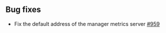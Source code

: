 
## Bug fixes

- Fix the default address of the manager metrics server [#959](https://github.com/kyma-project/api-gateway/pull/959)